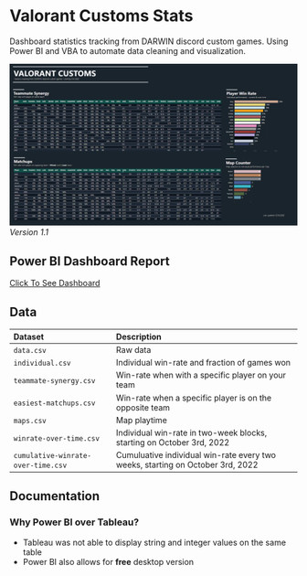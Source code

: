 # Valorant Customs Stats
Dashboard statistics tracking from DARWIN discord custom games. Using Power BI and VBA to automate data cleaning and visualization. 

![Dashboard](https://github.com/candysan7/valorant-customs-stats/blob/main/images/version1.1.png)
*Version 1.1*

## Power BI Dashboard Report 

[Click To See Dashboard](https://app.powerbi.com/view?r=eyJrIjoiNGUzNzMyOTctNTg2OC00YTEyLThmNjktOTJiOTE3ZGM0NjI3IiwidCI6IjlkZGFhY2ExLTM4OWYtNGNiMS1hMTEzLTA4MWJlNmNjMjVmYyIsImMiOjZ9)

## Data 
| Dataset                            | Description                                                                    |
| :--------------------------------- | :----------------------------------------------------------------------------- |
| `data.csv`                         | Raw data                                                                       |
| `individual.csv`                   | Individual win-rate and fraction of games won                                  |
| `teammate-synergy.csv`             | Win-rate when with a specific player on your team                              |
| `easiest-matchups.csv`             | Win-rate when a specific player is on the opposite team                        |
| `maps.csv`                         | Map playtime                                                                   |
| `winrate-over-time.csv`            | Individual win-rate in two-week blocks, starting on October 3rd, 2022          |
| `cumulative-winrate-over-time.csv` | Cumuluative individual win-rate every two weeks, starting on October 3rd, 2022 |

## Documentation
### Why Power BI over Tableau? 
- Tableau was not able to display string and integer values on the same table 
- Power BI also allows for **free** desktop version 